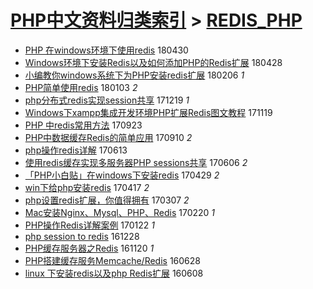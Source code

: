 [PHP中文资料归类索引](../README.md) > [REDIS_PHP](REDIS_PHP.md)
====
- [PHP 在windows环境下使用redis](http://jkwz.applinzi.com/ittc/7097669796869178375.html#PHP+%E5%9C%A8windows%E7%8E%AF%E5%A2%83%E4%B8%8B%E4%BD%BF%E7%94%A8redis) 180430  
- [Windows环境下安装Redis以及如何添加PHP的Redis扩展](http://jkwz.applinzi.com/ittc/7097054065882301451.html#Windows%E7%8E%AF%E5%A2%83%E4%B8%8B%E5%AE%89%E8%A3%85Redis%E4%BB%A5%E5%8F%8A%E5%A6%82%E4%BD%95%E6%B7%BB%E5%8A%A0PHP%E7%9A%84Redis%E6%89%A9%E5%B1%95) 180428  
- [小编教你windows系统下为PHP安装redis扩展](http://jkwz.applinzi.com/ittc/7066892544397280273.html#%E5%B0%8F%E7%BC%96%E6%95%99%E4%BD%A0windows%E7%B3%BB%E7%BB%9F%E4%B8%8B%E4%B8%BAPHP%E5%AE%89%E8%A3%85redis%E6%89%A9%E5%B1%95) 180206 *1* 
- [PHP简单使用redis](http://jkwz.applinzi.com/ittc/7054285539446883344.html#PHP%E7%AE%80%E5%8D%95%E4%BD%BF%E7%94%A8redis) 180103 *2* 
- [php分布式redis实现session共享](http://jkwz.applinzi.com/ittc/7048775511206003729.html#php%E5%88%86%E5%B8%83%E5%BC%8Fredis%E5%AE%9E%E7%8E%B0session%E5%85%B1%E4%BA%AB) 171219 *1* 
- [Windows下xampp集成开发环境PHP扩展Redis图文教程](http://jkwz.applinzi.com/ittc/7037731223575725072.html#Windows%E4%B8%8Bxampp%E9%9B%86%E6%88%90%E5%BC%80%E5%8F%91%E7%8E%AF%E5%A2%83PHP%E6%89%A9%E5%B1%95Redis%E5%9B%BE%E6%96%87%E6%95%99%E7%A8%8B) 171119  
- [PHP 中redis常用方法](http://jkwz.applinzi.com/ittc/7016419712739836944.html#PHP+%E4%B8%ADredis%E5%B8%B8%E7%94%A8%E6%96%B9%E6%B3%95) 170923  
- [PHP中数据缓存Redis的简单应用](http://jkwz.applinzi.com/ittc/7011323377581818896.html#PHP%E4%B8%AD%E6%95%B0%E6%8D%AE%E7%BC%93%E5%AD%98Redis%E7%9A%84%E7%AE%80%E5%8D%95%E5%BA%94%E7%94%A8) 170910 *2* 
- [php操作redis详解](http://jkwz.applinzi.com/ittc/6978752272312828933.html#php%E6%93%8D%E4%BD%9Credis%E8%AF%A6%E8%A7%A3) 170613  
- [使用redis缓存实现多服务器PHP sessions共享](http://jkwz.applinzi.com/ittc/6976063497124185092.html#%E4%BD%BF%E7%94%A8redis%E7%BC%93%E5%AD%98%E5%AE%9E%E7%8E%B0%E5%A4%9A%E6%9C%8D%E5%8A%A1%E5%99%A8PHP+sessions%E5%85%B1%E4%BA%AB) 170606 *2* 
- [「PHP小白贴」在windows下安装redis](http://jkwz.applinzi.com/ittc/6961714927675900933.html#%E3%80%8CPHP%E5%B0%8F%E7%99%BD%E8%B4%B4%E3%80%8D%E5%9C%A8windows%E4%B8%8B%E5%AE%89%E8%A3%85redis) 170429 *2* 
- [win下给php安装redis](http://jkwz.applinzi.com/ittc/6957286948338140164.html#win%E4%B8%8B%E7%BB%99php%E5%AE%89%E8%A3%85redis) 170417 *2* 
- [php设置redis扩展，你值得拥有](http://jkwz.applinzi.com/ittc/6941852365744505861.html#php%E8%AE%BE%E7%BD%AEredis%E6%89%A9%E5%B1%95%EF%BC%8C%E4%BD%A0%E5%80%BC%E5%BE%97%E6%8B%A5%E6%9C%89) 170307 *2* 
- [Mac安装Nginx、Mysql、PHP、Redis](http://jkwz.applinzi.com/ittc/6936670828765905925.html#Mac%E5%AE%89%E8%A3%85Nginx%E3%80%81Mysql%E3%80%81PHP%E3%80%81Redis) 170220 *1* 
- [PHP操作Redis详解案例](http://jkwz.applinzi.com/ittc/6925923109625660420.html#PHP%E6%93%8D%E4%BD%9CRedis%E8%AF%A6%E8%A7%A3%E6%A1%88%E4%BE%8B) 170122 *1* 
- [php session to redis](http://jkwz.applinzi.com/ittc/6916643226512786437.html#php+session+to+redis) 161228  
- [PHP缓存服务器之Redis](http://jkwz.applinzi.com/ittc/6902728568450057221.html#PHP%E7%BC%93%E5%AD%98%E6%9C%8D%E5%8A%A1%E5%99%A8%E4%B9%8BRedis) 161120 *1* 
- [PHP搭建缓存服务Memcache/Redis](http://jkwz.applinzi.com/ittc/6848711475816039428.html#PHP%E6%90%AD%E5%BB%BA%E7%BC%93%E5%AD%98%E6%9C%8D%E5%8A%A1Memcache%2FRedis) 160628  
- [linux 下安装redis以及php Redis扩展](http://jkwz.applinzi.com/ittc/6841279217526113285.html#linux+%E4%B8%8B%E5%AE%89%E8%A3%85redis%E4%BB%A5%E5%8F%8Aphp+Redis%E6%89%A9%E5%B1%95) 160608  
